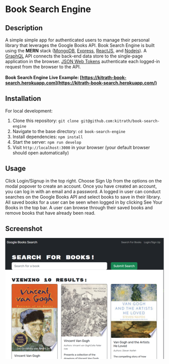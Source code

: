 # Book Search Engine

## Description
A simple simple app for authenticated users to manage their personal library that leverages the Google Books API.  Book Search Engine is built using the **MERN** stack ([MongoDB](https://www.mongodb.com/), [Express](https://expressjs.com/), [ReactJS](https://react.dev/), and [Nodejs](https://nodejs.org/en)).  A [GraphQL](https://graphql.org/) API connects the back-end data store to the single-page application in the browser. [JSON Web Tokens](https://jwt.io/) authenticate each logged-in request from the browser to the API.
<br><br>
**Book Search Engine Live Example: [https://kitrath-book-search.herokuapp.com](https://kitrath-book-search.herokuapp.com/)**
## Installation
For local development:
1. Clone this repository: `git clone git@github.com:kitrath/book-search-engine`
2. Navigate to the base directory: `cd book-search-engine`
3. Install dependencies: `npm install`
6. Start the server: `npm run develop`
7. Visit `http://localhost:3000` in your browser (your default browser should open automatically)
## Usage
Click Login/Signup in the top right.  Choose Sign Up from the options on the modal popover to create an account.  Once you have created an account, you can log in with an email and a password.  A logged in user can conduct searches on the Google Books API and select books to save in their library.  All saved books for a user can be seen when logged in by clicking See Your Books in the top bar.  A user can browse through their saved books and remove books that have already been read.

## Screenshot
<p align="center"><img src="./screen.png" width="600px" /></p>